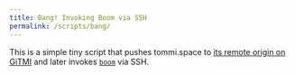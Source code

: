 ```yaml
---
title: Bang! Invoking Boom via SSH
permalink: /scripts/bang/
---
```

This is a simple tiny script that pushes tommi.space to [its remote origin on GiTMI](https://gitmi.dev 'GiTMI') and later invokes [`boom`](boom 'building and deploying tommi.space') via SSH.
